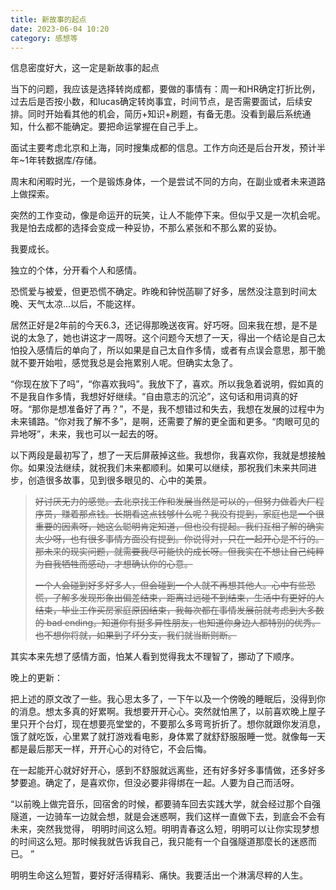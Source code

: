 ```yaml
---
title: 新故事的起点
date: 2023-06-04 10:20
category: 感想等
---
```


信息密度好大，这一定是新故事的起点

<!--more-->

当下的问题，我应该是选择转岗成都，要做的事情有：周一和HR确定打折比例，过去后是否按小数，和lucas确定转岗事宜，时间节点，是否需要面试，后续安排。同时开始看其他的机会，简历+知识+刷题，有备无患。没看到最后系统通知，什么都不能确定。要把命运掌握在自己手上。

面试主要考虑北京和上海，同时搜集成都的信息。工作方向还是后台开发，预计半年~1年转数据库/存储。

周末和闲暇时光，一个是锻炼身体，一个是尝试不同的方向，在副业或者未来道路上做探索。

突然的工作变动，像是命运开的玩笑，让人不能停下来。但似乎又是一次机会呢。我是怕去成都的选择会变成一种妥协，不那么紧张和不那么累的妥协。

我要成长。

独立的个体，分开看个人和感情。

恐慌爱与被爱，但更恐慌不确定。昨晚和钟悦菡聊了好多，居然没注意到时间太晚、天气太凉...以后，不能这样。

居然正好是2年前的今天6.3，还记得那晚送夜宵。好巧呀。回来我在想，是不是说的太急了，她也讲这才一周呀。这个问题今天想了一天，得出一个结论是自己太怕投入感情后的单向了，所以如果是自己太自作多情，或者有点误会意思，那干脆就不要开始啦，感觉我总是会拖累别人呢。但确实太急了。

“你现在放下了吗”，“你喜欢我吗”。我放下了，喜欢。所以我急着说明，假如真的不是我自作多情，我想好好继续。“自由意志的沉沦”，这句话和用词真的好呀。“那你是想准备好了再？”，不是，我不想错过和失去，我想在发展的过程中为未来铺路。“你对我了解不多”，是啊，还需要了解的更全面和更多。“肉眼可见的异地呀”，未来，我也可以一起去的呀。

以下两段是最初写了，想了一天后屏蔽掉这些。我想你，我喜欢你，我就是想接触你。如果没法继续，就祝我们未来都顺利。如果可以继续，那祝我们未来共同进步，创造很多故事，见到很多眼见的、心中的美景。

>~~好讨厌无力的感觉。去北京找工作和发展当然是可以的，但努力做着大厂程序员，赚着那点钱。长期看这点钱够什么呢？我没有提到，家庭也是一个很重要的因素呀，她这么聪明肯定知道，但也没有提起。我们互相了解的确实太少呀，也有很多事情方面没有提到。你说得对，只在一起开心是不行的。那未来的现实问题，就需要我尽可能快的成长呀。但我实在不想让自己纯粹为自我牺牲而感动，才想确认你的心意。~~
>
>~~一个人会碰到好多好多人，但会碰到一个人就不再想其他人。心中有些恐慌，了解多发现形象出偏差结束，距离过远碰不到结束，生活中有更好的人结束，毕业工作买房家庭原因结束，我每次都在事情发展前就考虑到大多数的 bad ending。知道你有挺多异性朋友，也知道你身边人都特别的优秀。也不想你将就，如果到了坏分支，我们就当断则断。~~
>

其实本来先想了感情方面，怕某人看到觉得我太不理智了，挪动了下顺序。

晚上的更新：

把上述的原文改了一些。我心思太多了，一下午以及一个傍晚的睡眠后，没得到你的消息。想太多真的好累啊。我想要开开心心。突然就怕黑了，以前喜欢晚上屋子里只开个台灯，现在想要亮堂堂的，不要那么多弯弯折折了。想你就跟你发消息，饿了就吃饭，心里累了就打游戏看电影，身体累了就舒舒服服睡一觉。就像每一天都是最后那天一样，开开心心的对待它，不会后悔。

在一起能开心就好好开心，感到不舒服就远离些，还有好多好多事情做，还多好多梦要追。确定了，是喜欢你，但没必要非得绑在一起。人要为自己而活呀。

“以前晚上做完音乐，回宿舍的时候，都要骑车回去实践大学，就会经过那个自强隧道，一边骑车一边就会想，就是会迷惑啊，我们这样一直做下去，到底会不会有未来，突然我觉得， 明明时间这么短。明明青春这么短，明明可以让你实现梦想的时间这么短。那时候我就告诉我自己，我只能有一个自强隧道那麼长的迷惑而已。 ”

明明生命这么短暂，要好好活得精彩、痛快。我要活出一个淋漓尽粹的人生。
